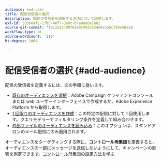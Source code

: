 ```yaml
---
audience: end-user
title: 配信受信者の選択
description: 配信の受信者を選択する方法について説明します。
exl-id: 33366af1-17b5-4ef7-8e0c-b7a8ae6e1e82
source-git-commit: f1911523c9076188c492da24e0cbe5c760e58a28
workflow-type: ht
source-wordcount: '110'
ht-degree: 100%

---
```


# 配信受信者の選択 {#add-audience}

配信の受信者を定義するには、次の手順に従います。

* [既存のオーディエンスを選択](add-audience.md)：Adobe Campaign クライアントコンソールまたは web ユーザーインターフェイスで作成するか、Adobe Experience Platform から取得します。
* [1 回限りのオーディエンスを作成](one-time-audience.md)：この特定の配信に対して 1 回使用します。クエリモデラーでフィルタリング条件を定義して組み合わせます。
* [外部ファイルのオーディエンスを読み込み](file-audience.md)：このオプションは、スタンドアロンのメール配信にのみ適用されます。

オーディエンスをターゲティングする際に、**コントロール母集団**&#x200B;を定義すると、オーディエンスの一部にメッセージを送信しないようにして、キャンペーンの影響を測定できます。[コントロール母集団の設定方法を学ぶ](control-group.md)